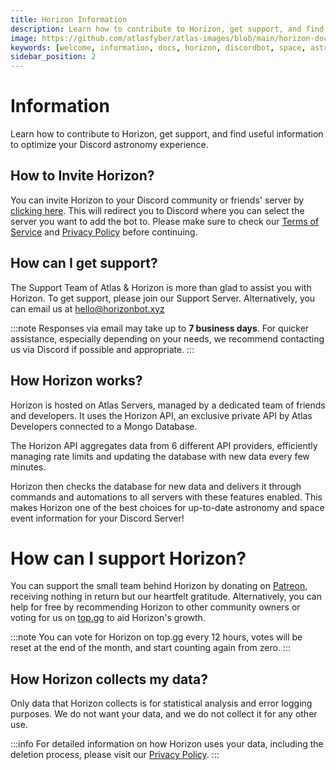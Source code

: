 ```yaml
---
title: Horizon Information
description: Learn how to contribute to Horizon, get support, and find useful information to optimize your Discord astronomy experience.
image: https://github.com/atlasfyber/atlas-images/blob/main/horizon-docs.jpg?raw=true
keywords: [welcome, information, docs, horizon, discordbot, space, astronomy, documentation, invite, info]
sidebar_position: 2
---
```

# Information
Learn how to contribute to Horizon, get support, and find useful information to optimize your Discord astronomy experience.

## How to Invite Horizon?

You can invite Horizon to your Discord community or friends' server by [clicking here](https://invite.horizonbot.xyz). This will redirect you to Discord where you can select the server you want to add the bot to. Please make sure to check our [Terms of Service](https://horizonbot.xyz/terms) and [Privacy Policy](https://horizonbot.xyz/privacy) before continuing.

## How can I get support?
The Support Team of Atlas & Horizon is more than glad to assist you with Horizon. To get support, please join our Support Server. Alternatively, you can email us at hello@horizonbot.xyz

:::note
Responses via email may take up to **7 business days**. For quicker assistance, especially depending on your needs, we recommend contacting us via Discord if possible and appropriate.
:::

## How Horizon works?

Horizon is hosted on Atlas Servers, managed by a dedicated team of friends and developers. It uses the Horizon API, an exclusive private API by Atlas Developers connected to a Mongo Database.

The Horizon API aggregates data from 6 different API providers, efficiently managing rate limits and updating the database with new data every few minutes.

Horizon then checks the database for new data and delivers it through commands and automations to all servers with these features enabled. This makes Horizon one of the best choices for up-to-date astronomy and space event information for your Discord Server!

# How can I support Horizon?

You can support the small team behind Horizon by donating on [Patreon](https://donate.teamatlas.dev), receiving nothing in return but our heartfelt gratitude. Alternatively, you can help for free by recommending Horizon to other community owners or voting for us on [top.gg](https://top.gg/bot/1183177251316047983) to aid Horizon's growth.

:::note
You can vote for Horizon on top.gg every 12 hours, votes will be reset at the end of the month, and start counting again from zero.
:::

## How Horizon collects my data?
Only data that Horizon collects is for statistical analysis and error logging purposes. We do not want your data, and we do not collect it for any other use.

:::info
For detailed information on how Horizon uses your data, including the deletion process, please visit our [Privacy Policy](https://horizonbot.xyz/privacy).
:::

